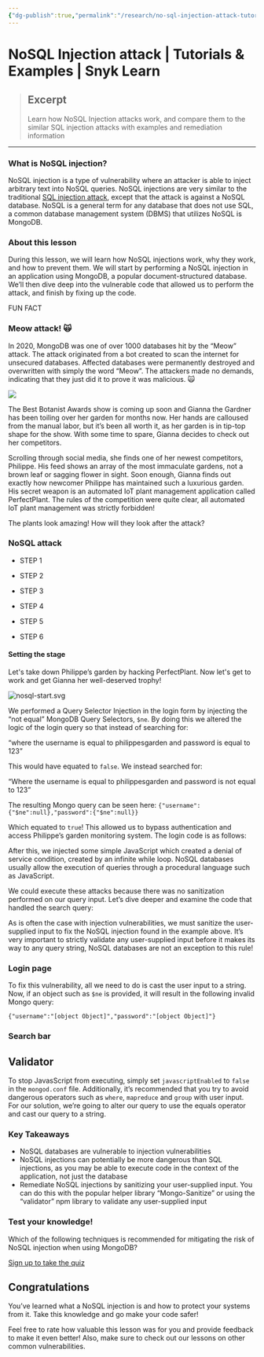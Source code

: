 ```yaml
---
{"dg-publish":true,"permalink":"/research/no-sql-injection-attack-tutorials-and-examples-snyk-learn/","created":"","updated":""}
---
```



# NoSQL Injection attack | Tutorials & Examples | Snyk Learn

> ## Excerpt
> Learn how NoSQL Injection attacks work, and compare them to the similar SQL injection attacks with examples and remediation information

---
### What is NoSQL injection?

NoSQL injection is a type of vulnerability where an attacker is able to inject arbitrary text into NoSQL queries. NoSQL injections are very similar to the traditional [SQL injection attack](https://learn.snyk.io/lessons/sql-injection/), except that the attack is against a NoSQL database. NoSQL is a general term for any database that does not use SQL, a common database management system (DBMS) that utilizes NoSQL is MongoDB.

### About this lesson

During this lesson, we will learn how NoSQL injections work, why they work, and how to prevent them. We will start by performing a NoSQL injection in an application using MongoDB, a popular document-structured database. We’ll then dive deep into the vulnerable code that allowed us to perform the attack, and finish by fixing up the code.

FUN FACT

### Meow attack! 🙀

In 2020, MongoDB was one of over 1000 databases hit by the “Meow” attack. The attack originated from a bot created to scan the internet for unsecured databases. Affected databases were permanently destroyed and overwritten with simply the word “Meow”. The attackers made no demands, indicating that they just did it to prove it was malicious. 🙀

![](https://res.cloudinary.com/snyk/image/upload/v1642680335/snyk-learn/patchonaut.svg)

The Best Botanist Awards show is coming up soon and Gianna the Gardner has been toiling over her garden for months now. Her hands are calloused from the manual labor, but it’s been all worth it, as her garden is in tip-top shape for the show. With some time to spare, Gianna decides to check out her competitors.

Scrolling through social media, she finds one of her newest competitors, Philippe. His feed shows an array of the most immaculate gardens, not a brown leaf or sagging flower in sight. Soon enough, Gianna finds out exactly how newcomer Philippe has maintained such a luxurious garden. His secret weapon is an automated IoT plant management application called PerfectPlant. The rules of the competition were quite clear, all automated IoT plant management was strictly forbidden!

The plants look amazing! How will they look after the attack?

### NoSQL attack

-   STEP 1
    
-   STEP 2
    
-   STEP 3
    
-   STEP 4
    
-   STEP 5
    
-   STEP 6
    

#### Setting the stage

Let's take down Philippe’s garden by hacking PerfectPlant. Now let's get to work and get Gianna her well-deserved trophy!

![nosql-start.svg](https://images.ctfassets.net/4un77bcsnjzw/40BvRte081fiffnI47Hfx6/4744e7ca461a139e92da0b5863874e96/nosql-start.svg)

We performed a Query Selector Injection in the login form by injecting the “not equal” MongoDB Query Selectors, `$ne`. By doing this we altered the logic of the login query so that instead of searching for:

“where the username is equal to philippesgarden and password is equal to 123”

This would have equated to `false`. We instead searched for:

“Where the username is equal to philippesgarden and password is not equal to 123”

The resulting Mongo query can be seen here: `{"username":{"$ne":null},"password":{"$ne":null}}`

Which equated to `true`! This allowed us to bypass authentication and access Philippe’s garden monitoring system. The login code is as follows:

After this, we injected some simple JavaScript which created a denial of service condition, created by an infinite while loop. NoSQL databases usually allow the execution of queries through a procedural language such as JavaScript.

We could execute these attacks because there was no sanitization performed on our query input. Let’s dive deeper and examine the code that handled the search query:

As is often the case with injection vulnerabilities, we must sanitize the user-supplied input to fix the NoSQL injection found in the example above. It’s very important to strictly validate any user-supplied input before it makes its way to any query string, NoSQL databases are not an exception to this rule!

### Login page

To fix this vulnerability, all we need to do is cast the user input to a string. Now, if an object such as `$ne` is provided, it will result in the following invalid Mongo query:

`{"username":"[object Object]","password":"[object Object]"}`

### Search bar

## Validator

To stop JavasScript from executing, simply set `javascriptEnabled` to `false` in the `mongod.conf` file. Additionally, it’s recommended that you try to avoid dangerous operators such as `where`, `mapreduce` and `group` with user input. For our solution, we’re going to alter our query to use the equals operator and cast our query to a string.

### Key Takeaways

-   NoSQL databases are vulnerable to injection vulnerabilities
-   NoSQL injections can potentially be more dangerous than SQL injections, as you may be able to execute code in the context of the application, not just the database
-   Remediate NoSQL injections by sanitizing your user-supplied input. You can do this with the popular helper library “Mongo-Sanitize” or using the “validator” npm library to validate any user-supplied input

### Test your knowledge!

Which of the following techniques is recommended for mitigating the risk of NoSQL injection when using MongoDB?

[Sign up to take the quiz](https://api.snyk.io/v1/learn/auth?cta=signup&page=learn-lesson&loc=body&learn_redirect_path=%2Flesson%2Fnosql-injection-attack%2F&learn_redirect_fragment=%23q-a6b7fcc5-89f3-4922-f1e8-d51d03b12330-e37c413b-ea22-573e-c870-671b3f46db4d)

## Congratulations

You’ve learned what a NoSQL injection is and how to protect your systems from it. Take this knowledge and go make your code safer!

Feel free to rate how valuable this lesson was for you and provide feedback to make it even better! Also, make sure to check out our lessons on other common vulnerabilities.

